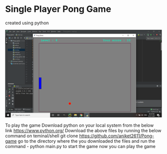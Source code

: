 # Single Player Pong Game
created using python

![game-image](/images/game.png)

To play the game
Download python on your local system from the below link
https://www.python.org/
Download the above files by running the below command on teminal/shell
git clone https://github.com/aniket2611/Pong-game
go to the directory where the you downloaded the files and run the command - python main.py to start the game
now you can play the game
